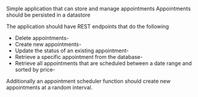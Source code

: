 Simple application that can store and manage appointments
Appointments should be persisted in a datastore

The application should have REST endpoints that do the following
- Delete appointments-
- Create new appointments-
- Update the status of an existing appointment-
- Retrieve a specific appointment from the database-
- Retrieve all appointments that are scheduled between a date range and sorted by price-

Additionally an appointment scheduler function should create new appointments at a random interval.

